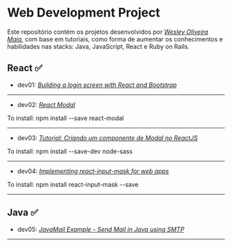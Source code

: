 # Web Development Project

Este repositório contém os projetos desenvolvidos por _[Wesley Oliveira Maia](https://www.linkedin.com/in/wesley-om/)_, com base em tutoriais, como forma de aumentar os conhecimentos e habilidades nas stacks: Java, JavaScript, React e Ruby on Rails.

## React :white_check_mark:

- dev01: _[Building a login screen with React and Bootstrap](https://supertokens.com/blog/building-a-login-screen-with-react-and-bootstrap)_
_____________

- dev02: _[React Modal](https://www.npmjs.com/package/react-modal)_

To install:
npm install --save react-modal
_____________

- dev03: _[Tutorial: Criando um componente de Modal no ReactJS](https://www.youtube.com/watch?v=xDVjbp8l96M)_

To install:
npm install --save-dev node-sass
_____________

- dev04: _[Implementing react-input-mask for web apps](https://blog.logrocket.com/implementing-react-input-mask-web-apps/)_

To install:
npm install react-input-mask --save
_____________

## Java :white_check_mark:

- dev05: _[JavaMail Example - Send Mail in Java using SMTP](https://www.digitalocean.com/community/tutorials/javamail-example-send-mail-in-java-smtp)_


_____________
